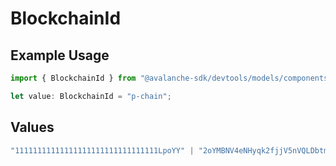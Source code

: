# BlockchainId

## Example Usage

```typescript
import { BlockchainId } from "@avalanche-sdk/devtools/models/components";

let value: BlockchainId = "p-chain";
```

## Values

```typescript
"11111111111111111111111111111111LpoYY" | "2oYMBNV4eNHyqk2fjjV5nVQLDbtmNJzq5s3qs3Lo6ftnC6FByM" | "2JVSBoinj9C2J33VntvzYtVJNZdN2NKiwwKjcumHUWEb5DbBrm" | "2q9e4r6Mu3U68nU1fYjgbR6JvwrRx36CohpAX5UQxse55x1Q5" | "yH8D7ThNJkxmtkuv2jgBa4P1Rn3Qpr4pPr7QYNfcdoS6k6HWp" | "p-chain" | "x-chain" | "c-chain"
```